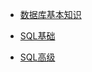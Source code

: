* [数据库基本知识](./数据库/数据库基础/数据库基本知识.md)

* [SQL基础](./数据库/数据库基础/SQL基础.md)

* [SQL高级](./数据库/数据库基础/SQL高级.md)